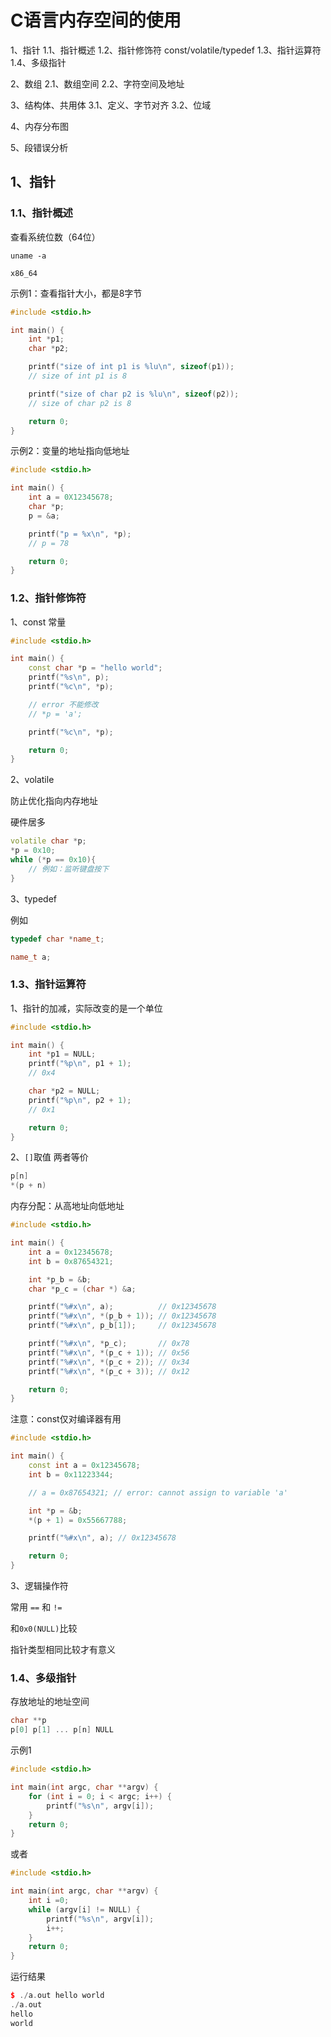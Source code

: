 # C语言内存空间的使用

1、指针
1.1、指针概述
1.2、指针修饰符
const/volatile/typedef
1.3、指针运算符
1.4、多级指针

2、数组
2.1、数组空间
2.2、字符空间及地址

3、结构体、共用体
3.1、定义、字节对齐
3.2、位域

4、内存分布图

5、段错误分析

## 1、指针

### 1.1、指针概述

查看系统位数（64位）

```shell
uname -a

x86_64
```

示例1：查看指针大小，都是8字节

```cpp
#include <stdio.h>

int main() {
    int *p1;
    char *p2;

    printf("size of int p1 is %lu\n", sizeof(p1));
    // size of int p1 is 8

    printf("size of char p2 is %lu\n", sizeof(p2));
    // size of char p2 is 8

    return 0;
}
```


示例2：变量的地址指向低地址

```cpp
#include <stdio.h>

int main() {
    int a = 0X12345678;
    char *p;
    p = &a;

    printf("p = %x\n", *p);
    // p = 78

    return 0;
}
```

### 1.2、指针修饰符

1、const 常量

```cpp
#include <stdio.h>

int main() {
    const char *p = "hello world";
    printf("%s\n", p);
    printf("%c\n", *p);

    // error 不能修改
    // *p = 'a';

    printf("%c\n", *p);

    return 0;
}
```

2、volatile

防止优化指向内存地址

硬件居多

```cpp
volatile char *p;
*p = 0x10;
while (*p == 0x10){
    // 例如：监听键盘按下
}
```

3、typedef

例如

```cpp
typedef char *name_t;

name_t a;
```

### 1.3、指针运算符

1、指针的加减，实际改变的是一个单位

```cpp
#include <stdio.h>

int main() {
    int *p1 = NULL;
    printf("%p\n", p1 + 1);
    // 0x4

    char *p2 = NULL;
    printf("%p\n", p2 + 1);
    // 0x1

    return 0;
}

```

2、`[]`取值 两者等价

```cpp
p[n]
*(p + n)
```

内存分配：从高地址向低地址

```cpp
#include <stdio.h>

int main() {
    int a = 0x12345678;
    int b = 0x87654321;

    int *p_b = &b;
    char *p_c = (char *) &a;

    printf("%#x\n", a);          // 0x12345678
    printf("%#x\n", *(p_b + 1)); // 0x12345678
    printf("%#x\n", p_b[1]);     // 0x12345678

    printf("%#x\n", *p_c);       // 0x78
    printf("%#x\n", *(p_c + 1)); // 0x56
    printf("%#x\n", *(p_c + 2)); // 0x34
    printf("%#x\n", *(p_c + 3)); // 0x12

    return 0;
}
```

注意：const仅对编译器有用

```cpp
#include <stdio.h>

int main() {
    const int a = 0x12345678;
    int b = 0x11223344;

    // a = 0x87654321; // error: cannot assign to variable 'a'

    int *p = &b;
    *(p + 1) = 0x55667788;

    printf("%#x\n", a); // 0x12345678

    return 0;
}
```

3、逻辑操作符

常用 `==` 和 `!=`

和`0x0(NULL)`比较

指针类型相同比较才有意义

### 1.4、多级指针

存放地址的地址空间

```cpp
char **p
p[0] p[1] ... p[n] NULL
```

示例1

```cpp
#include <stdio.h>

int main(int argc, char **argv) {
    for (int i = 0; i < argc; i++) {
        printf("%s\n", argv[i]);
    }
    return 0;
}

```

或者

```cpp
#include <stdio.h>

int main(int argc, char **argv) {
    int i =0;
    while (argv[i] != NULL) {
        printf("%s\n", argv[i]);
        i++;
    }
    return 0;
}
```

运行结果

```cpp
$ ./a.out hello world
./a.out
hello
world

```